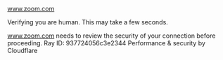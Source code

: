 www.zoom.com

Verifying you are human. This may take a few seconds.

www.zoom.com needs to review the security of your connection before proceeding.
Ray ID: 937724056c3e2344
Performance & security by Cloudflare